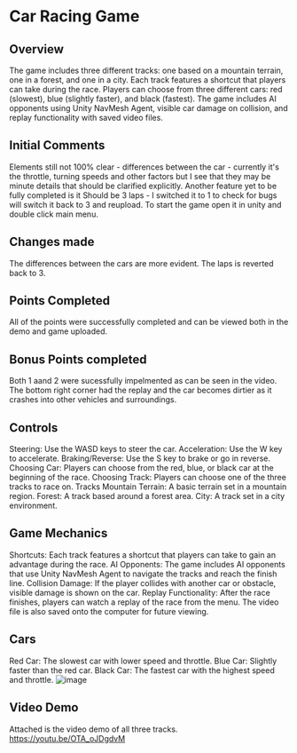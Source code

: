#  Car Racing Game

## Overview
The game includes three different tracks: one based on a mountain terrain, one in a forest, and one in a city. Each track features a shortcut that players can take during the race. Players can choose from three different cars: red (slowest), blue (slightly faster), and black (fastest). The game includes AI opponents using Unity NavMesh Agent, visible car damage on collision, and replay functionality with saved video files.
## Initial Comments
Elements still not 100% clear - differences between the car - currently it's the throttle, turning speeds and other factors but I see that they may be minute details that should be clarified explicitly.
Another feature yet to be fully completed is it Should be 3 laps - I switched it to 1 to check for bugs will switch it back to 3 and reupload. 
To start the game open it in unity and double click main menu.
## Changes made
The differences between the cars are more evident.
The laps is reverted back to 3.
## Points Completed
All of the points were successfully completed and can be viewed both in the demo and game uploaded.
## Bonus Points completed
Both 1 aand 2 were sucessfully impelmented as can be seen in the video. The bottom right corner had the replay and the car becomes dirtier as it crashes into other vehicles and surroundings.
## Controls
Steering: Use the WASD keys to steer the car.
Acceleration: Use the W key to accelerate.
Braking/Reverse: Use the S key to brake or go in reverse.
Choosing Car: Players can choose from the red, blue, or black car at the beginning of the race.
Choosing Track: Players can choose one of the three tracks to race on.
Tracks
Mountain Terrain: A basic terrain set in a mountain region.
Forest: A track based around a forest area.
City: A track set in a city environment.
## Game Mechanics
Shortcuts: Each track features a shortcut that players can take to gain an advantage during the race.
AI Opponents: The game includes AI opponents that use Unity NavMesh Agent to navigate the tracks and reach the finish line.
Collision Damage: If the player collides with another car or obstacle, visible damage is shown on the car.
Replay Functionality: After the race finishes, players can watch a replay of the race from the menu. The video file is also saved onto the computer for future viewing.
## Cars
Red Car: The slowest car with lower speed and throttle.
Blue Car: Slightly faster than the red car.
Black Car: The fastest car with the highest speed and throttle.
![image](https://github.com/meerak27/meerak27.github.io/assets/98391104/ec20140d-c693-431e-9783-c093b81811ec)
## Video Demo
Attached is the video demo of all three tracks. https://youtu.be/OTA_oJDgdvM 
